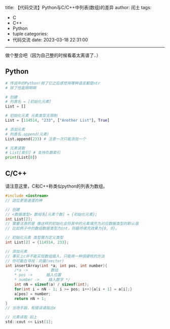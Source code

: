 title: 【代码交流】Python与C/C++中列表(数组)的差异
author: 闰土
tags:
  - C
  - C++
  - Python
  - tuple
categories:
  - 代码交流
date: 2023-03-18 22:31:00
---
做个整合吧（因为自己整的时候看着太离谱了..）  
<!--more-->
## **Python**
```python
# 传说中的Python!用了它之后感觉用哪种语言都是ntr
# 除了性能啊啊啊

# 创建
# 列表名 = [初始化元素]
List = []

# 初始化元素 元素类型无限制
List = [114514, "233", ["Another List"], True]

# 添加元素
# 列表名.append(元素)
List.append(233) # 注意一次只能添加一个

# 元素读取
# List[索引] # 支持负数索引
print(List[0])
```
## **C/C++**
请注意这里，C和C++称类似python的列表为数组。    
```c
#include <iostream>
// 这位更是速度的神

// 创建
// <数据类型> 数组名[元素个数] = {初始化元素};
int List[2];
// 需要注意的是 像这样的初始化会将其中的元素填充为对应数据类型的默认值
// 比如例子中的数组数据类型为int，则最终填充效果为{0, 0}。

// 初始化元素 类型需为定义类型
int List[2] = {114514, 233};

// 添加元素
// 事实上c并不能实现数组插入，只能用一种很硬核的方法
// 你可能在寻找：向量(vector)
int insertArray(int *a, int pos, int number){
    /*a ->          数组
    * pos ->      插入位置
    * number ->    插入数字 */
    int nN = sizeof(a) / sizeof(int);
    for(int i = nN - 1; i >= pos; i++){a[i + 1] = a[i];}
    a[pos] = number;
    return nN + 1;
}
// 当场手敲，有错误请指出x

// 元素读取 如上
std::cout << List[1];
```